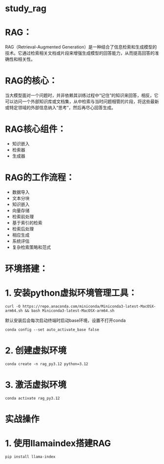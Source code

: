 # study_rag

# RAG：
RAG（Retrieval-Augmented Generation）是一种结合了信息检索和生成模型的技术。它通过检索相关文档或片段来增强生成模型的回答能力，从而提高回答的准确性和相关性。

# RAG的核心：

当大模型面对一个问题时，并非依赖其训练过程中“记住”的知识来回答，相反，它可以访问一个外部知识库或文档集，从中检索与当时问题相管的片段，将这些最新或特定领域的外部信息纳入“思考”，然后再尽心回答生成。

# RAG核心组件：
* 知识嵌入
* 检索器
* 生成器

# RAG的工作流程：
* 数据导入
* 文本分块
* 知识嵌入
* 向量存储
* 检索前处理
* 基于索引的检索
* 检索后处理
* 相应生成
* 系统评估
* 复杂检索策略和范式

# 环境搭建：
# 1. 安装python虚拟环境管理工具：
`curl -O https://repo.anaconda.com/miniconda/Miniconda3-latest-MacOSX-arm64.sh && bash Miniconda3-latest-MacOSX-arm64.sh`

默认安装后会每次启动终端时启动base环境，设置不打开conda

`conda config --set auto_activate_base false`

# 2. 创建虚拟环境 

`conda create -n rag_py3.12 python=3.12`

# 3. 激活虚拟环境

`conda activate rag_py3.12`

# 实战操作
# 1. 使用llamaindex搭建RAG

`pip install llama-index`




